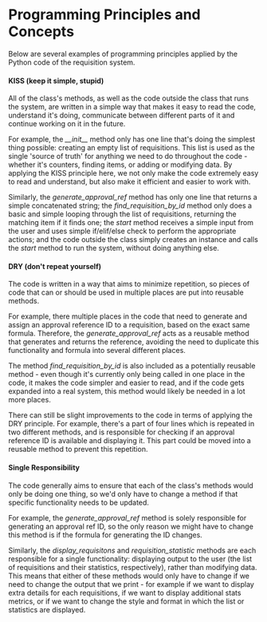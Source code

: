 # Programming Principles and Concepts

Below are several examples of programming principles applied by the Python code of the requisition system.

#### KISS (keep it simple, stupid)

All of the class's methods, as well as the code outside the class that runs the system, are written in a simple way that makes it easy to read the code, understand it's doing, communicate between different parts of it and continue working on it in the future.

For example, the _\_\_init\_\__ method only has one line that's doing the simplest thing possible: creating an empty list of requisitions. This list is used as the single 'source of truth' for anything we need to do throughout the code - whether it's counters, finding items, or adding or modifying data. By applying the KISS principle here, we not only make the code extremely easy to read and understand, but also make it efficient and easier to work with.

Similarly, the _generate_approval_ref_ method has only one line that returns a simple concatenated string; the _find_requisition_by_id_ method only does a basic and simple looping through the list of requisitions, returning the matching item if it finds one; the _start_ method receives a simple input from the user and uses simple if/elif/else check to perform the appropriate actions; and the code outside the class simply creates an instance and calls the _start_ method to run the system, without doing anything else.

#### DRY (don't repeat yourself)

The code is written in a way that aims to minimize repetition, so pieces of code that can or should be used in multiple places are put into reusable methods.

For example, there multiple places in the code that need to generate and assign an approval reference ID to a requisition, based on the exact same formula. Therefore, the _generate_approval_ref_ acts as a reusable method that generates and returns the reference, avoiding the need to duplicate this functionality and formula into several different places.

The method _find_requisition_by_id_ is also included as a potentially reusable method - even though it's currently only being called in one place in the code, it makes the code simpler and easier to read, and if the code gets expanded into a real system, this method would likely be needed in a lot more places.

There can still be slight improvements to the code in terms of applying the DRY principle. For example, there's a part of four lines which is repeated in two different methods, and is responsible for checking if an approval reference ID is available and displaying it. This part could be moved into a reusable method to prevent this repetition.

#### Single Responsibility

The code generally aims to ensure that each of the class's methods would only be doing one thing, so we'd only have to change a method if that specific functionality needs to be updated.

For example, the _generate_approval_ref_ method is solely responsible for generating an approval ref ID, so the only reason we might have to change this method is if the formula for generating the ID changes.

Similarly, the _display_requisitons_ and _requisition_statistic_ methods are each responsible for a single functionality: displaying output to the user (the list of requisitions and their statistics, respectively), rather than modifying data. This means that either of these methods would only have to change if we need to change the output that we print - for example if we want to display extra details for each requisitions, if we want to display additional stats metrics, or if we want to change the style and format in which the list or statistics are displayed.